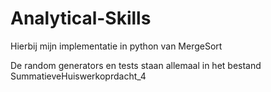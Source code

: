 # Analytical-Skills
Hierbij mijn implementatie in python van MergeSort

De random generators en tests staan allemaal in het bestand SummatieveHuiswerkoprdacht_4
